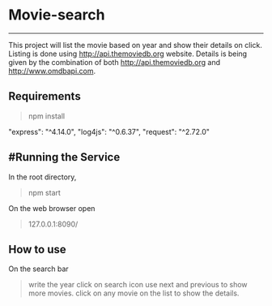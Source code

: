 # Movie-search
---------------
This project will list the movie based on year and show their details on click.
Listing is done using http://api.themoviedb.org website.
Details is being given by the combination of both http://api.themoviedb.org and http://www.omdbapi.com.


Requirements
---------------

>npm install

"express": "^4.14.0",
"log4js": "^0.6.37",
"request": "^2.72.0"


#Running the Service
------------------

In the root directory,
> npm start

On the web browser open

> 127.0.0.1:8090/ 


How to use
-----------------

On the search bar
> write the year 
> click on search icon
> use next and previous to show more movies.
> click on any movie on the list to show the details.